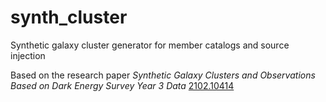 # synth_cluster
Synthetic galaxy cluster generator for member catalogs and source injection

Based on the research paper *Synthetic Galaxy Clusters and Observations Based on Dark Energy Survey Year 3 Data* [2102.10414](https://arxiv.org/abs/2102.10414)


